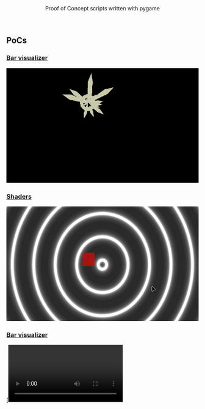 <div align="center">
   <h>Proof of Concept scripts written with pygame</h>
   <br>
   <br>
   <br>
</div>

## PoCs

### [Bar visualizer](https://github.com/blankRiot96/pygame-poc/tree/main/poc/sparks)

<img height=300 src="https://raw.githubusercontent.com/blankRiot96/pygame-poc/main/screenshots/sparks.gif">

### [Shaders](https://github.com/blankRiot96/pygame-poc/tree/main/poc/shaders)

<img height=300 src="https://raw.githubusercontent.com/blankRiot96/pygame-poc/main/screenshots/shaders.gif">

### [Bar visualizer](https://github.com/blankRiot96/pygame-poc/tree/main/poc/bar-viz)

[![Bar Visualizer](https://cdn.discordapp.com/attachments/846348147709837352/1179800614184702053/2023-11-30_20-29-10.mp4?ex=657b19f2&is=6568a4f2&hm=d7d328479ff7da05fc656f477a4b735cb8bd0f7843d12eb0ef0ff3c672d2091e&)

